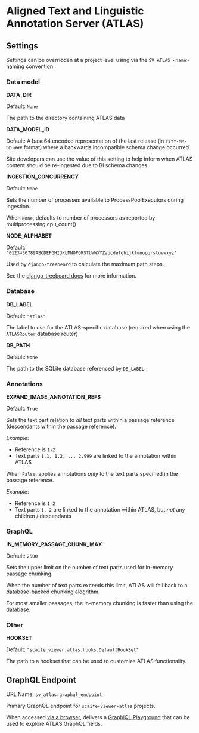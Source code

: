 # Aligned Text and Linguistic Annotation Server (ATLAS)

## Settings

Settings can be overridden at a project level using via the `SV_ATLAS_<name>`
naming convention.

### Data model

**DATA_DIR**

Default: `None`

The path to the directory containing ATLAS data

**DATA_MODEL_ID**

Default: A base64 encoded representation of the last release (in `YYYY-MM-DD-###` format) where a
backwards incompatible schema change occurred.

Site developers can use the value of this setting to help inform when ATLAS content should be re-ingested
due to BI schema changes.

**INGESTION_CONCURRENCY**

Default: `None`

Sets the number of processes available to ProcessPoolExecutors during ingestion.

When `None`, defaults to number of processors as reported by multiprocessing.cpu_count()

**NODE_ALPHABET**

Default: `"0123456789ABCDEFGHIJKLMNOPQRSTUVWXYZabcdefghijklmnopqrstuvwxyz"`

Used by `django-treebeard` to calculate the maximum path steps.

See the [django-treebeard docs](https://django-treebeard.readthedocs.io/en/latest/mp_tree.html#treebeard.mp_tree.MP_Node.alphabet) for more information.


### Database

**DB_LABEL**

Default: `"atlas"`

The label to use for the ATLAS-specific database (required when using the `ATLASRouter` database router)

**DB_PATH**

Default: `None`

The path to the SQLite database referenced by `DB_LABEL`.

### Annotations

**EXPAND_IMAGE_ANNOTATION_REFS**

Default: `True`

Sets the text part relation to _all_ text parts within a passage reference (descendants within the passage reference).

_Example_:
- Reference is `1-2`
- Text parts `1.1, 1.2, ... 2.999` are linked to the annotation within ATLAS

When `False`, applies annotations _only_ to the text parts
specified in the passage reference.

_Example_:
- Reference is `1-2`
- Text parts `1, 2` are linked to the annotation within ATLAS, but _not_ any children / descendants

### GraphQL

**IN_MEMORY_PASSAGE_CHUNK_MAX**

Default: `2500`

Sets the upper limit on the number of text parts used for in-memory passage chunking.

When the number of text parts exceeds this limit, ATLAS will fall back to a database-backed
chunking alogrithm.

For most smaller passages, the in-memory chunking is faster than using the database.


### Other

**HOOKSET**

Default: `"scaife_viewer.atlas.hooks.DefaultHookSet"`

The path to a hookset that can be used to customize ATLAS functionality.

## GraphQL Endpoint

URL Name: `sv_atlas:graphql_endpoint`

Primary GraphQL endpoint for `scaife-viewer-atlas` projects.

When accessed [via a browser](https://github.com/graphql-python/graphene-django/blob/2e806384f60505a29745752bf9c477c71668f0fa/graphene_django/views.py#L154), delivers a [GraphiQL Playground](https://github.com/graphql/graphiql#graphiql) that can be used
to explore ATLAS GraphQL fields.
